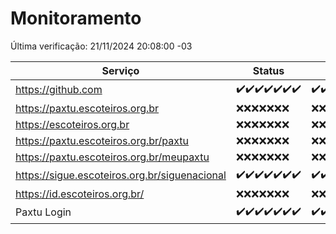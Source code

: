 # Monitoramento

Última verificação: 21/11/2024 20:08:00 -03

|Serviço|Status|Últimas 24h|
|---|---|---|
|https://github.com|<span title="2024-11-14: OK=23">✔️</span><span title="2024-11-15: OK=23">✔️</span><span title="2024-11-16: OK=23">✔️</span><span title="2024-11-17: OK=23">✔️</span><span title="2024-11-18: OK=23">✔️</span><span title="2024-11-19: OK=23">✔️</span><span title="2024-11-20: OK=22">✔️</span>|<span title="20/11/2024 20:08:00 -03 : 200">✔️</span><span title="20/11/2024 21:41:00 -03 : 200">✔️</span><span title="20/11/2024 23:15:00 -03 : 200">✔️</span><span title="21/11/2024 00:20:00 -03 : 200">✔️</span><span title="21/11/2024 01:11:00 -03 : 200">✔️</span><span title="21/11/2024 02:09:00 -03 : 200">✔️</span><span title="21/11/2024 03:12:00 -03 : 200">✔️</span><span title="21/11/2024 04:08:00 -03 : 200">✔️</span><span title="21/11/2024 05:12:00 -03 : 200">✔️</span><span title="21/11/2024 06:09:00 -03 : 200">✔️</span><span title="21/11/2024 07:09:00 -03 : 200">✔️</span><span title="21/11/2024 08:07:00 -03 : 200">✔️</span><span title="21/11/2024 09:16:00 -03 : 200">✔️</span><span title="21/11/2024 10:19:00 -03 : 200">✔️</span><span title="21/11/2024 11:08:00 -03 : 200">✔️</span><span title="21/11/2024 12:08:00 -03 : 200">✔️</span><span title="21/11/2024 13:10:00 -03 : 200">✔️</span><span title="21/11/2024 14:07:00 -03 : 200">✔️</span><span title="21/11/2024 15:11:00 -03 : 200">✔️</span><span title="21/11/2024 16:06:00 -03 : 200">✔️</span><span title="21/11/2024 17:09:00 -03 : 200">✔️</span><span title="21/11/2024 18:07:00 -03 : 200">✔️</span><span title="21/11/2024 19:07:00 -03 : 200">✔️</span><span title="21/11/2024 20:08:00 -03 : 200">✔️</span>|
|https://paxtu.escoteiros.org.br|<span title="2024-11-14: Falhas=23">❌</span><span title="2024-11-15: Falhas=23">❌</span><span title="2024-11-16: Falhas=23">❌</span><span title="2024-11-17: Falhas=23">❌</span><span title="2024-11-18: Falhas=23">❌</span><span title="2024-11-19: Falhas=23">❌</span><span title="2024-11-20: Falhas=22">❌</span>|<span title="20/11/2024 20:08:00 -03 : 403">❌</span><span title="20/11/2024 21:41:00 -03 : 403">❌</span><span title="20/11/2024 23:15:00 -03 : 403">❌</span><span title="21/11/2024 00:20:00 -03 : 403">❌</span><span title="21/11/2024 01:11:00 -03 : 403">❌</span><span title="21/11/2024 02:09:00 -03 : 403">❌</span><span title="21/11/2024 03:12:00 -03 : 403">❌</span><span title="21/11/2024 04:08:00 -03 : 403">❌</span><span title="21/11/2024 05:12:00 -03 : 403">❌</span><span title="21/11/2024 06:09:00 -03 : 403">❌</span><span title="21/11/2024 07:09:00 -03 : 403">❌</span><span title="21/11/2024 08:07:00 -03 : 403">❌</span><span title="21/11/2024 09:16:00 -03 : 403">❌</span><span title="21/11/2024 10:19:00 -03 : 403">❌</span><span title="21/11/2024 11:08:00 -03 : 403">❌</span><span title="21/11/2024 12:08:00 -03 : 403">❌</span><span title="21/11/2024 13:10:00 -03 : 403">❌</span><span title="21/11/2024 14:07:00 -03 : 403">❌</span><span title="21/11/2024 15:11:00 -03 : 403">❌</span><span title="21/11/2024 16:06:00 -03 : 403">❌</span><span title="21/11/2024 17:09:00 -03 : 403">❌</span><span title="21/11/2024 18:07:00 -03 : 403">❌</span><span title="21/11/2024 19:07:00 -03 : 403">❌</span><span title="21/11/2024 20:08:00 -03 : 403">❌</span>|
|https://escoteiros.org.br|<span title="2024-11-14: Falhas=23">❌</span><span title="2024-11-15: Falhas=23">❌</span><span title="2024-11-16: Falhas=23">❌</span><span title="2024-11-17: Falhas=23">❌</span><span title="2024-11-18: Falhas=23">❌</span><span title="2024-11-19: Falhas=23">❌</span><span title="2024-11-20: Falhas=22">❌</span>|<span title="20/11/2024 20:08:00 -03 : 403">❌</span><span title="20/11/2024 21:41:00 -03 : 403">❌</span><span title="20/11/2024 23:15:00 -03 : 403">❌</span><span title="21/11/2024 00:20:00 -03 : 403">❌</span><span title="21/11/2024 01:11:00 -03 : 403">❌</span><span title="21/11/2024 02:09:00 -03 : 403">❌</span><span title="21/11/2024 03:12:00 -03 : 403">❌</span><span title="21/11/2024 04:08:00 -03 : 403">❌</span><span title="21/11/2024 05:12:00 -03 : 403">❌</span><span title="21/11/2024 06:09:00 -03 : 403">❌</span><span title="21/11/2024 07:09:00 -03 : 403">❌</span><span title="21/11/2024 08:07:00 -03 : 403">❌</span><span title="21/11/2024 09:16:00 -03 : 403">❌</span><span title="21/11/2024 10:19:00 -03 : 403">❌</span><span title="21/11/2024 11:08:00 -03 : 403">❌</span><span title="21/11/2024 12:08:00 -03 : 403">❌</span><span title="21/11/2024 13:10:00 -03 : 403">❌</span><span title="21/11/2024 14:07:00 -03 : 403">❌</span><span title="21/11/2024 15:11:00 -03 : 403">❌</span><span title="21/11/2024 16:06:00 -03 : 403">❌</span><span title="21/11/2024 17:09:00 -03 : 403">❌</span><span title="21/11/2024 18:07:00 -03 : 403">❌</span><span title="21/11/2024 19:07:00 -03 : 403">❌</span><span title="21/11/2024 20:08:00 -03 : 403">❌</span>|
|https://paxtu.escoteiros.org.br/paxtu|<span title="2024-11-14: Falhas=23">❌</span><span title="2024-11-15: Falhas=23">❌</span><span title="2024-11-16: Falhas=23">❌</span><span title="2024-11-17: Falhas=23">❌</span><span title="2024-11-18: Falhas=23">❌</span><span title="2024-11-19: Falhas=23">❌</span><span title="2024-11-20: Falhas=22">❌</span>|<span title="20/11/2024 20:08:00 -03 : 403">❌</span><span title="20/11/2024 21:41:00 -03 : 403">❌</span><span title="20/11/2024 23:15:00 -03 : 403">❌</span><span title="21/11/2024 00:20:00 -03 : 403">❌</span><span title="21/11/2024 01:11:00 -03 : 403">❌</span><span title="21/11/2024 02:09:00 -03 : 403">❌</span><span title="21/11/2024 03:12:00 -03 : 403">❌</span><span title="21/11/2024 04:08:00 -03 : 403">❌</span><span title="21/11/2024 05:12:00 -03 : 403">❌</span><span title="21/11/2024 06:09:00 -03 : 403">❌</span><span title="21/11/2024 07:09:00 -03 : 403">❌</span><span title="21/11/2024 08:07:00 -03 : 403">❌</span><span title="21/11/2024 09:16:00 -03 : 403">❌</span><span title="21/11/2024 10:19:00 -03 : 403">❌</span><span title="21/11/2024 11:08:00 -03 : 403">❌</span><span title="21/11/2024 12:08:00 -03 : 403">❌</span><span title="21/11/2024 13:10:00 -03 : 403">❌</span><span title="21/11/2024 14:07:00 -03 : 403">❌</span><span title="21/11/2024 15:11:00 -03 : 403">❌</span><span title="21/11/2024 16:06:00 -03 : 403">❌</span><span title="21/11/2024 17:09:00 -03 : 403">❌</span><span title="21/11/2024 18:07:00 -03 : 403">❌</span><span title="21/11/2024 19:07:00 -03 : 403">❌</span><span title="21/11/2024 20:08:00 -03 : 403">❌</span>|
|https://paxtu.escoteiros.org.br/meupaxtu|<span title="2024-11-14: Falhas=23">❌</span><span title="2024-11-15: Falhas=23">❌</span><span title="2024-11-16: Falhas=23">❌</span><span title="2024-11-17: Falhas=23">❌</span><span title="2024-11-18: Falhas=23">❌</span><span title="2024-11-19: Falhas=23">❌</span><span title="2024-11-20: Falhas=22">❌</span>|<span title="20/11/2024 20:08:00 -03 : 403">❌</span><span title="20/11/2024 21:41:00 -03 : 403">❌</span><span title="20/11/2024 23:15:00 -03 : 403">❌</span><span title="21/11/2024 00:20:00 -03 : 403">❌</span><span title="21/11/2024 01:11:00 -03 : 403">❌</span><span title="21/11/2024 02:09:00 -03 : 403">❌</span><span title="21/11/2024 03:12:00 -03 : 403">❌</span><span title="21/11/2024 04:08:00 -03 : 403">❌</span><span title="21/11/2024 05:12:00 -03 : 403">❌</span><span title="21/11/2024 06:09:00 -03 : 403">❌</span><span title="21/11/2024 07:09:00 -03 : 403">❌</span><span title="21/11/2024 08:07:00 -03 : 403">❌</span><span title="21/11/2024 09:16:00 -03 : 403">❌</span><span title="21/11/2024 10:19:00 -03 : 403">❌</span><span title="21/11/2024 11:08:00 -03 : 403">❌</span><span title="21/11/2024 12:08:00 -03 : 403">❌</span><span title="21/11/2024 13:10:00 -03 : 403">❌</span><span title="21/11/2024 14:07:00 -03 : 403">❌</span><span title="21/11/2024 15:11:00 -03 : 403">❌</span><span title="21/11/2024 16:06:00 -03 : 403">❌</span><span title="21/11/2024 17:09:00 -03 : 403">❌</span><span title="21/11/2024 18:07:00 -03 : 403">❌</span><span title="21/11/2024 19:07:00 -03 : 403">❌</span><span title="21/11/2024 20:08:00 -03 : 403">❌</span>|
|https://sigue.escoteiros.org.br/siguenacional|<span title="2024-11-14: OK=23">✔️</span><span title="2024-11-15: OK=23">✔️</span><span title="2024-11-16: OK=23">✔️</span><span title="2024-11-17: OK=23">✔️</span><span title="2024-11-18: OK=23">✔️</span><span title="2024-11-19: OK=23">✔️</span><span title="2024-11-20: OK=22">✔️</span>|<span title="20/11/2024 20:08:00 -03 : 200">✔️</span><span title="20/11/2024 21:41:00 -03 : 200">✔️</span><span title="20/11/2024 23:15:00 -03 : 200">✔️</span><span title="21/11/2024 00:20:00 -03 : 200">✔️</span><span title="21/11/2024 01:11:00 -03 : 200">✔️</span><span title="21/11/2024 02:09:00 -03 : 200">✔️</span><span title="21/11/2024 03:12:00 -03 : 200">✔️</span><span title="21/11/2024 04:08:00 -03 : 200">✔️</span><span title="21/11/2024 05:12:00 -03 : 200">✔️</span><span title="21/11/2024 06:09:00 -03 : 200">✔️</span><span title="21/11/2024 07:09:00 -03 : 200">✔️</span><span title="21/11/2024 08:07:00 -03 : 200">✔️</span><span title="21/11/2024 09:16:00 -03 : 200">✔️</span><span title="21/11/2024 10:19:00 -03 : 200">✔️</span><span title="21/11/2024 11:08:00 -03 : 200">✔️</span><span title="21/11/2024 12:08:00 -03 : 200">✔️</span><span title="21/11/2024 13:10:00 -03 : 200">✔️</span><span title="21/11/2024 14:07:00 -03 : 200">✔️</span><span title="21/11/2024 15:11:00 -03 : 200">✔️</span><span title="21/11/2024 16:06:00 -03 : 200">✔️</span><span title="21/11/2024 17:09:00 -03 : 200">✔️</span><span title="21/11/2024 18:07:00 -03 : 200">✔️</span><span title="21/11/2024 19:07:00 -03 : 200">✔️</span><span title="21/11/2024 20:08:00 -03 : 200">✔️</span>|
|https://id.escoteiros.org.br/|<span title="2024-11-14: Falhas=23">❌</span><span title="2024-11-15: Falhas=23">❌</span><span title="2024-11-16: Falhas=23">❌</span><span title="2024-11-17: Falhas=23">❌</span><span title="2024-11-18: Falhas=23">❌</span><span title="2024-11-19: Falhas=23">❌</span><span title="2024-11-20: Falhas=22">❌</span>|<span title="20/11/2024 20:08:00 -03 : 403">❌</span><span title="20/11/2024 21:41:00 -03 : 403">❌</span><span title="20/11/2024 23:15:00 -03 : 403">❌</span><span title="21/11/2024 00:20:00 -03 : 403">❌</span><span title="21/11/2024 01:11:00 -03 : 403">❌</span><span title="21/11/2024 02:09:00 -03 : 403">❌</span><span title="21/11/2024 03:12:00 -03 : 403">❌</span><span title="21/11/2024 04:08:00 -03 : 403">❌</span><span title="21/11/2024 05:12:00 -03 : 403">❌</span><span title="21/11/2024 06:09:00 -03 : 403">❌</span><span title="21/11/2024 07:09:00 -03 : 403">❌</span><span title="21/11/2024 08:07:00 -03 : 403">❌</span><span title="21/11/2024 09:16:00 -03 : 403">❌</span><span title="21/11/2024 10:19:00 -03 : 403">❌</span><span title="21/11/2024 11:08:00 -03 : 403">❌</span><span title="21/11/2024 12:08:00 -03 : 403">❌</span><span title="21/11/2024 13:10:00 -03 : 403">❌</span><span title="21/11/2024 14:07:00 -03 : 403">❌</span><span title="21/11/2024 15:11:00 -03 : 403">❌</span><span title="21/11/2024 16:06:00 -03 : 403">❌</span><span title="21/11/2024 17:09:00 -03 : 403">❌</span><span title="21/11/2024 18:07:00 -03 : 403">❌</span><span title="21/11/2024 19:07:00 -03 : 403">❌</span><span title="21/11/2024 20:08:00 -03 : 403">❌</span>|
|Paxtu Login|<span title="2024-11-14: OK=23">✔️</span><span title="2024-11-15: OK=23">✔️</span><span title="2024-11-16: OK=23">✔️</span><span title="2024-11-17: OK=23">✔️</span><span title="2024-11-18: OK=23">✔️</span><span title="2024-11-19: OK=23">✔️</span><span title="2024-11-20: OK=22">✔️</span>|<span title="20/11/2024 20:08:00 -03 : 200">✔️</span><span title="20/11/2024 21:41:00 -03 : 200">✔️</span><span title="20/11/2024 23:15:00 -03 : 200">✔️</span><span title="21/11/2024 00:20:00 -03 : 200">✔️</span><span title="21/11/2024 01:11:00 -03 : 200">✔️</span><span title="21/11/2024 02:09:00 -03 : 200">✔️</span><span title="21/11/2024 03:12:00 -03 : 200">✔️</span><span title="21/11/2024 04:08:00 -03 : 200">✔️</span><span title="21/11/2024 05:12:00 -03 : 200">✔️</span><span title="21/11/2024 06:09:00 -03 : 200">✔️</span><span title="21/11/2024 07:09:00 -03 : 200">✔️</span><span title="21/11/2024 08:07:00 -03 : 200">✔️</span><span title="21/11/2024 09:16:00 -03 : 200">✔️</span><span title="21/11/2024 10:19:00 -03 : 200">✔️</span><span title="21/11/2024 11:08:00 -03 : 200">✔️</span><span title="21/11/2024 12:08:00 -03 : 200">✔️</span><span title="21/11/2024 13:10:00 -03 : 200">✔️</span><span title="21/11/2024 14:07:00 -03 : 200">✔️</span><span title="21/11/2024 15:11:00 -03 : 200">✔️</span><span title="21/11/2024 16:06:00 -03 : 200">✔️</span><span title="21/11/2024 17:09:00 -03 : 200">✔️</span><span title="21/11/2024 18:07:00 -03 : 200">✔️</span><span title="21/11/2024 19:07:00 -03 : 200">✔️</span><span title="21/11/2024 20:08:00 -03 : 200">✔️</span>|
